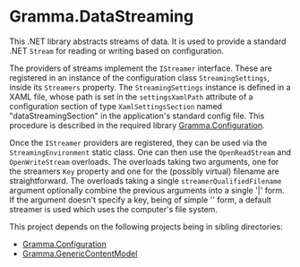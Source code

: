 # Gramma.DataStreaming
This .NET library abstracts streams of data. It is used to provide a standard .NET `Stream` for reading or writing based on configuration.

The providers of streams implement the `IStreamer` interface. These are registered in an instance of the configuration class `StreamingSettings`, inside its `Streamers` property. The `StreamingSettings` instance is defined in a XAML file, whose path is set in the `settingsXamlPath` attribute of a configuration section of type `XamlSettingsSection` named "dataStreamingSection" in the application's standard config file. This procedure is described in the required library [Gramma.Configuration](https://github.com/grammophone/Gramma.Configuration).

Once the `IStreamer` providers are registered, they can be used via the `StreamingEnvironment` static class. One can then use the `OpenReadStream` and `OpenWriteStream` overloads. The overloads taking two arguments, one for the streamers `Key` property and one for the (possibly virtual) filename are straightforward. The overloads taking a single `streamerQualifiedFilename` argument optionally combine the previous arguments into a single '<key>|<filename>' form. If the argument doesn't specify a key, being of simple '<filename>' form, a default streamer is used which uses the computer's file system.

This project depends on the following projects being in sibling directories:
* [Gramma.Configuration](https://github.com/grammophone/Gramma.Configuration)
* [Gramma.GenericContentModel](https://github.com/grammophone/Gramma.GenericContentModel)
